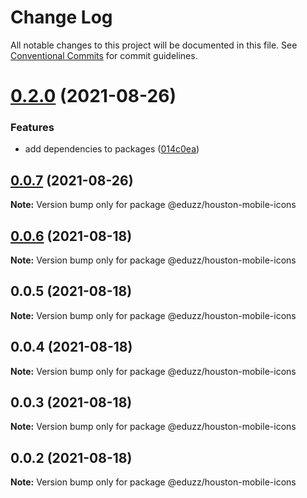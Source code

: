 # Change Log

All notable changes to this project will be documented in this file.
See [Conventional Commits](https://conventionalcommits.org) for commit guidelines.

# [0.2.0](https://github.com/eduzz/houston-mobile/compare/@eduzz/houston-mobile-icons@0.0.7...@eduzz/houston-mobile-icons@0.2.0) (2021-08-26)


### Features

* add dependencies to packages ([014c0ea](https://github.com/eduzz/houston-mobile/commit/014c0ea2b1caf71fbf1c1d4fffcd57837ecb42a3))





## [0.0.7](https://github.com/eduzz/houston-mobile/compare/@eduzz/houston-mobile-icons@0.0.5...@eduzz/houston-mobile-icons@0.0.7) (2021-08-26)

**Note:** Version bump only for package @eduzz/houston-mobile-icons





## [0.0.6](https://github.com/eduzz/houston-mobile/compare/@eduzz/houston-mobile-icons@0.0.5...@eduzz/houston-mobile-icons@0.0.6) (2021-08-18)

**Note:** Version bump only for package @eduzz/houston-mobile-icons





## 0.0.5 (2021-08-18)

**Note:** Version bump only for package @eduzz/houston-mobile-icons





## 0.0.4 (2021-08-18)

**Note:** Version bump only for package @eduzz/houston-mobile-icons





## 0.0.3 (2021-08-18)

**Note:** Version bump only for package @eduzz/houston-mobile-icons





## 0.0.2 (2021-08-18)

**Note:** Version bump only for package @eduzz/houston-mobile-icons
